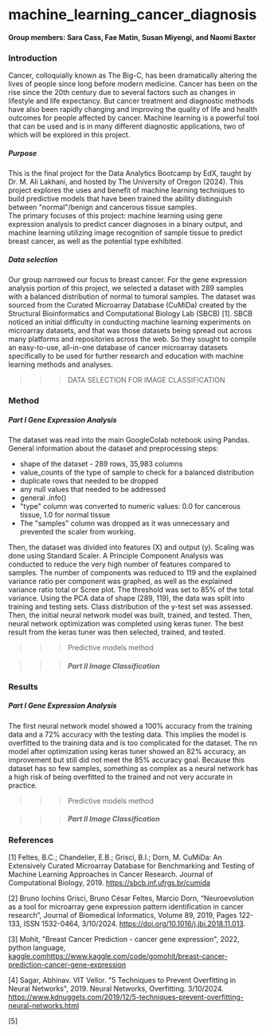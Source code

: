 # machine_learning_cancer_diagnosis
#### Group members: Sara Cass, Fae Matin, Susan Miyengi, and Naomi Baxter

### Introduction
Cancer, colloquially known as The Big-C, has been dramatically altering the lives of people since long before modern medicine. Cancer has been on the rise since the 20th century due to several factors such as changes in lifestyle and life expectancy. But cancer treatment and diagnostic methods have also been rapidly changing and improving the quality of life and health outcomes for people affected by cancer. Machine learning is a powerful tool that can be used and is in many different diagnostic applications, two of which will be explored in this project.

##### Purpose
This is the final project for the Data Analytics Bootcamp by EdX, taught by Dr. M. Ali Lakhani, and hosted by The University of Oregon (2024). This project explores the uses and benefit of machine learning techniques to build predictive models that have been trained the ability distinguish between "normal"/benign and cancerous tissue samples.<br/>
The primary focuses of this project: machine learning using gene expression analysis to predict cancer diagnoses in a binary output, and machine learning utilizing image recognition of sample tissue to predict breast cancer, as well as the potential type exhibited.

##### Data selection
Our group narrowed our focus to breast cancer. For the gene expression analysis portion of this project, we selected a dataset with 289 samples with a balanced distribution of normal to tumoral samples. 
The dataset was sourced from the Curated Microarray Database (CuMiDa) created by the Structural Bioinformatics and Computational Biology Lab (SBCB) [1]. SBCB noticed an initial difficulty in conducting machine learning experiments on microarray datasets, and that was those datasets being spread out across many platforms and repositories across the web. So they sought to compile an easy-to-use, all-in-one database of cancer microarray datasets specifically to be used for further research and education with machine learning methods and analyses.

>>>DATA SELECTION FOR IMAGE CLASSIFICATION

### Method
##### Part I Gene Expression Analysis
The dataset was read into the main GoogleColab notebook using Pandas. General information about the dataset and preprocessing steps:
- shape of the dataset - 289 rows, 35,983 columns
- value_counts of the type of sample to check for a balanced distribution
- duplicate rows that needed to be dropped
- any null values that needed to be addressed
- general .info()
- "type" column was converted to numeric values: 0.0 for cancerous tissue, 1.0 for normal tissue
- The "samples" column was dropped as it was unnecessary and prevented the scaler from working.

Then, the dataset was divided into features (X) and output (y). Scaling was done using Standard Scaler. A Principle Component Analysis was conducted to reduce the very high number of features compared to samples. The number of components was reduced to 119 and the explained variance ratio per component was graphed, as well as the explained variance ratio total or Scree plot. The threshold was set to 85% of the total variance. Using the PCA data of shape (289, 119), the data was split into training and testing sets. Class distribution of the y-test set was assessed. Then, the initial neural network model was built, trained, and tested. Then, neural network optimization was completed using keras tuner. The best result from the keras tuner was then selected, trained, and tested.

>>>Predictive models method


>>>##### Part II Image Classification

### Results
##### Part I Gene Expression Analysis
The first neural network model showed a 100% accuracy from the training data and a 72% accuracy with the testing data. This implies the model is overfitted to the training data and is too complicated for the dataset. The nn model after optimization using keras tuner showed an 82% accuracy, an improvement but still did not meet the 85% accuracy goal. Because this dataset has so few samples, something as complex as a neural network has a high risk of being overfitted to the trained and not very accurate in practice.

>>>Predictive models method


>>>##### Part II Image Classification


### References
[1] Feltes, B.C.; Chandelier, E.B.; Grisci, B.I.; Dorn, M. CuMiDa: An Extensively Curated Microarray Database for Benchmarking and Testing of Machine Learning Approaches in Cancer Research. Journal of Computational Biology, 2019. https://sbcb.inf.ufrgs.br/cumida

[2] Bruno Iochins Grisci, Bruno César Feltes, Marcio Dorn, “Neuroevolution as a tool for microarray gene expression pattern identification in cancer research”, Journal of Biomedical Informatics, Volume 89, 2019, Pages 122-133, ISSN 1532-0464, 3/10/2024. https://doi.org/10.1016/j.jbi.2018.11.013.

[3] Mohit, "Breast Cancer Prediction - cancer gene expression", 2022, python language, [kaggle.com](https://www.kaggle.com/code/gomohit/breast-cancer-prediction-cancer-gene-expression)https://www.kaggle.com/code/gomohit/breast-cancer-prediction-cancer-gene-expression

[4] Sagar, Abhinav. VIT Vellor. "5 Techniques to Prevent Overfitting in Neural Networks", 2019. Neural Networks, Overfitting. 3/10/2024. https://www.kdnuggets.com/2019/12/5-techniques-prevent-overfitting-neural-networks.html

[5]

